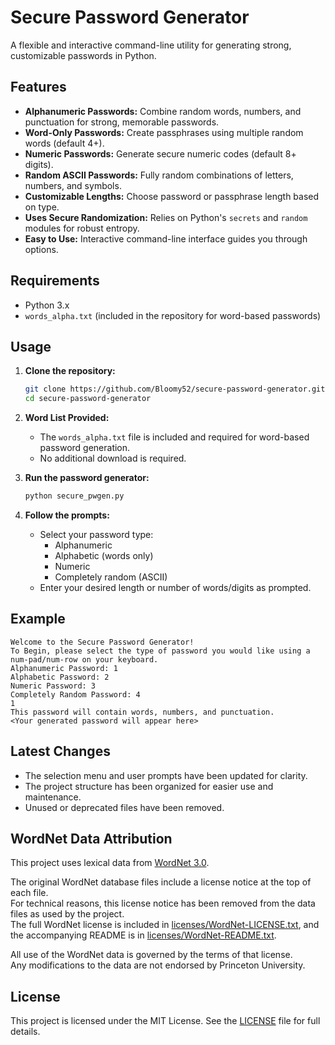 # Secure Password Generator

A flexible and interactive command-line utility for generating strong, customizable passwords in Python.

## Features

- **Alphanumeric Passwords:** Combine random words, numbers, and punctuation for strong, memorable passwords.
- **Word-Only Passwords:** Create passphrases using multiple random words (default 4+).
- **Numeric Passwords:** Generate secure numeric codes (default 8+ digits).
- **Random ASCII Passwords:** Fully random combinations of letters, numbers, and symbols.
- **Customizable Lengths:** Choose password or passphrase length based on type.
- **Uses Secure Randomization:** Relies on Python's `secrets` and `random` modules for robust entropy.
- **Easy to Use:** Interactive command-line interface guides you through options.

## Requirements

- Python 3.x
- `words_alpha.txt` (included in the repository for word-based passwords)

## Usage

1. **Clone the repository:**
   ```bash
   git clone https://github.com/Bloomy52/secure-password-generator.git
   cd secure-password-generator
   ```

2. **Word List Provided:**
   - The `words_alpha.txt` file is included and required for word-based password generation.
   - No additional download is required.

3. **Run the password generator:**
   ```bash
   python secure_pwgen.py
   ```

4. **Follow the prompts:**
   - Select your password type:
     - Alphanumeric
     - Alphabetic (words only)
     - Numeric
     - Completely random (ASCII)
   - Enter your desired length or number of words/digits as prompted.

## Example

```
Welcome to the Secure Password Generator!
To Begin, please select the type of password you would like using a num-pad/num-row on your keyboard.
Alphanumeric Password: 1
Alphabetic Password: 2
Numeric Password: 3
Completely Random Password: 4
1
This password will contain words, numbers, and punctuation.
<Your generated password will appear here>
```

## Latest Changes

- The selection menu and user prompts have been updated for clarity.
- The project structure has been organized for easier use and maintenance.
- Unused or deprecated files have been removed.

## WordNet Data Attribution

This project uses lexical data from [WordNet 3.0](https://wordnet.princeton.edu/).

The original WordNet database files include a license notice at the top of each file.  
For technical reasons, this license notice has been removed from the data files as used by the project.  
The full WordNet license is included in [licenses/WordNet-LICENSE.txt](licenses/WordNet-LICENSE.txt), and the accompanying README is in [licenses/WordNet-README.txt](licenses/WordNet-README.txt).

All use of the WordNet data is governed by the terms of that license.  
Any modifications to the data are not endorsed by Princeton University.

## License

This project is licensed under the MIT License. See the [LICENSE](LICENSE) file for full details.
